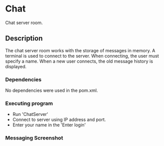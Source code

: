 # Chat
Chat server room.

## Description

The chat server room works with the storage of messages in memory. 
A terminal is used to connect to the server. 
When connecting, the user must specify a name. 
When a new user connects, the old message history is displayed.

### Dependencies

No dependencies were used in the pom.xml.

### Executing program

* Run 'ChatServer'
* Connect to server using IP address and port.
* Enter your name in the 'Enter login'

### Messaging Screenshot